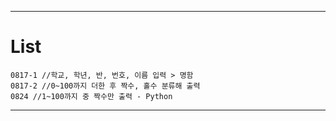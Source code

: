 ***


# List
	0817-1 //학교, 학년, 반, 번호, 이름 입력 > 명함
	0817-2 //0~100까지 더한 후 짝수, 홀수 분류해 출력
	0824 //1~100까지 중 짝수만 출력 - Python

***
